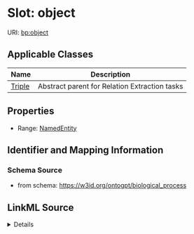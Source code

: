 # Slot: object

URI: [bp:object](http://w3id.org/ontogpt/biological-process-templateobject)



<!-- no inheritance hierarchy -->




## Applicable Classes

| Name | Description |
| --- | --- |
[Triple](Triple.md) | Abstract parent for Relation Extraction tasks






## Properties

* Range: [NamedEntity](NamedEntity.md)







## Identifier and Mapping Information







### Schema Source


* from schema: https://w3id.org/ontogpt/biological_process




## LinkML Source

<details>
```yaml
name: object
from_schema: https://w3id.org/ontogpt/biological_process
rank: 1000
alias: object
owner: Triple
domain_of:
- Triple
range: NamedEntity

```
</details>